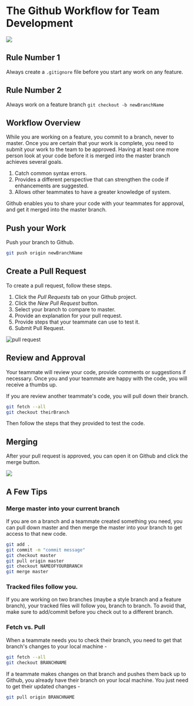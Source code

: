 # The Github Workflow for Team Development

![](./images/github-workflow.png)

## Rule Number 1

Always create a `.gitignore` file before you start any work on any feature.

## Rule Number 2

Always work on a feature branch `git checkout -b newBranchName`

## Workflow Overview

While you are working on a feature, you commit to a branch, never to master. Once you are certain that your work is complete, you need to submit your work to the team to be approved. Having at least one more person look at your code before it is merged into the master branch achieves several goals.

1. Catch common syntax errors.
1. Provides a different perspective that can strengthen the code if enhancements are suggested.
1. Allows other teammates to have a greater knowledge of system.

Github enables you to share your code with your teammates for approval, and get it merged into the master branch.

## Push your Work

Push your branch to Github.

```sh
git push origin newBranchName
```

## Create a Pull Request

To create a pull request, follow these steps.

1. Click the _Pull Requests_ tab on your Github project.
1. Click the _New Pull Request_ button.
1. Select your branch to compare to master.
1. Provide an explanation for your pull request.
1. Provide steps that your teammate can use to test it.
1. Submit Pull Request.

![pull request](./images/OUEN9G2h22.gif)

## Review and Approval

Your teammate will review your code, provide comments or suggestions if necessary. Once you and your teammate are happy with the code, you will receive a thumbs up.

If you are review another teammate's code, you will pull down their branch.

```sh
git fetch --all
git checkout theirBranch
```

Then follow the steps that they provided to test the code.

## Merging

After your pull request is approved, you can open it on Github and click the merge button.

![](https://help.github.com/assets/images/help/pull_requests/pullrequest-mergebutton.png)

## A Few Tips

### Merge master into your current branch 
If you are on a branch and a teammate created something you need, you can pull down master and then merge the master into your branch to get access to that new code.

```sh
git add .
git commit -m "commit message"
git checkout master
git pull origin master
git checkout NAMEOFYOURBRANCH
git merge master
```

### Tracked files follow you. 
If you are working on two branches (maybe a style branch and a feature branch), your tracked files will follow you, branch to branch. To avoid that, make sure to add/commit before you check out to a different branch.

### Fetch vs. Pull
When a teammate needs you to check their branch, you need to get that branch's changes to your local machine - 
```sh
git fetch --all
git checkout BRANCHNAME
```
If a teammate makes changes on that branch and pushes them back up to Github, you already have their branch on your local machine. You just need to get their updated changes -
```sh
git pull origin BRANCHNAME
```
